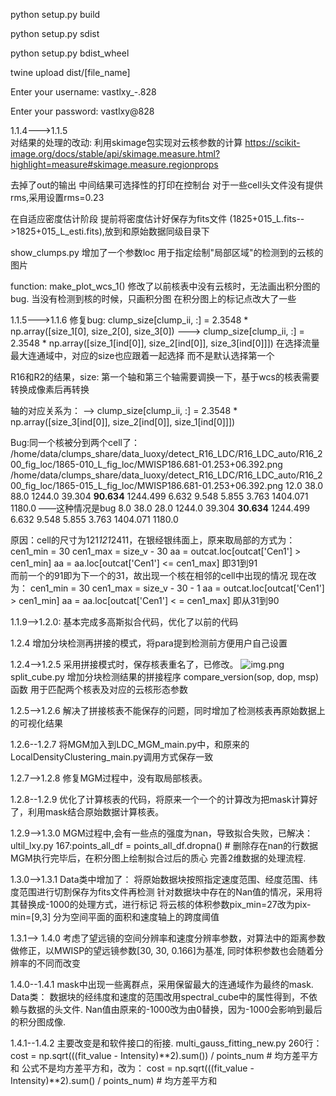 python setup.py build

python setup.py sdist

python setup.py bdist_wheel

twine upload dist/[file_name]

Enter your username: vastlxy_-.828

Enter your password: vastlxy@828


1.1.4--->1.1.5  
对结果的处理的改动:
利用skimage包实现对云核参数的计算
https://scikit-image.org/docs/stable/api/skimage.measure.html?highlight=measure#skimage.measure.regionprops

去掉了out的输出
中间结果可选择性的打印在控制台
对于一些cell头文件没有提供rms,采用设置rms=0.23

在自适应密度估计阶段 提前将密度估计好保存为fits文件
(1825+015_L.fits-->1825+015_L_esti.fits),放到和原始数据同级目录下

show_clumps.py 增加了一个参数loc
用于指定绘制"局部区域"的检测到的云核的图片

function: make_plot_wcs_1()
修改了以前核表中没有云核时，无法画出积分图的bug. 当没有检测到核的时候，只画积分图
在积分图上的标记点改大了一些


1.1.5--->1.1.6
修复bug:
clump_size[clump_ii, :] = 2.3548 * np.array([size_1[0], size_2[0], size_3[0])
  --->  clump_size[clump_ii, :] = 2.3548 * np.array([size_1[ind[0]], size_2[ind[0]], size_3[ind[0]]])
在选择流量最大连通域中，对应的size也应跟着一起选择 而不是默认选择第一个

R16和R2的结果，size: 第一个轴和第三个轴需要调换一下，基于wcs的核表需要转换成像素后再转换

轴的对应关系为：
-->  clump_size[clump_ii, :] = 2.3548 * np.array([size_3[ind[0]], size_2[ind[0]], size_1[ind[0]]])

Bug:同一个核被分到两个cell了：
/home/data/clumps_share/data_luoxy/detect_R16_LDC/R16_LDC_auto/R16_200_fig_loc/1865-010_L_fig_loc/MWISP186.681-01.253+06.392.png
/home/data/clumps_share/data_luoxy/detect_R16_LDC/R16_LDC_auto/R16_200_fig_loc/1865-015_L_fig_loc/MWISP186.681-01.253+06.392.png
 12.0	38.0	88.0	1244.0	39.304	**90.634**	1244.499	6.632	9.548	5.855	3.763	1404.071	1180.0  ——这种情况是bug
 8.0	38.0	28.0	1244.0	39.304	**30.634**	1244.499	6.632	9.548	5.855	3.763	1404.071	1180.0
 
 原因：cell的尺寸为121*121*2411，在银经银纬面上，原来取局部的方式为：
        cen1_min = 30
        cen1_max = size_v - 30
        aa = outcat.loc[outcat['Cen1'] > cen1_min]
        aa = aa.loc[outcat['Cen1'] <= cen1_max]
        即31到91     
 而前一个的91即为下一个的31，故出现一个核在相邻的cell中出现的情况
 现在改为：
        cen1_min = 30
        cen1_max = size_v - 30 - 1
        aa = outcat.loc[outcat['Cen1'] > cen1_min]
        aa = aa.loc[outcat['Cen1'] < = cen1_max]
        即从31到90 
 

1.1.9-->1.2.0:
基本完成多高斯拟合代码，优化了以前的代码

1.2.4
增加分块检测再拼接的模式，将para提到检测前方便用户自己设置

1.2.4-->1.2.5
采用拼接模式时，保存核表重名了，已修改。
![img.png](pic/img.png)
split_cube.py 增加分块检测结果的拼接程序
compare_version(sop, dop, msp)函数 用于匹配两个核表及对应的云核形态参数

1.2.5-->1.2.6
解决了拼接核表不能保存的问题，同时增加了检测核表再原始数据上的可视化结果

1.2.6--1.2.7
将MGM加入到LDC_MGM_main.py中，和原来的LocalDensityClustering_main.py调用方式保存一致

1.2.7-->1.2.8
修复MGM过程中，没有取局部核表。

1.2.8--1.2.9
优化了计算核表的代码，将原来一个一个的计算改为把mask计算好了，利用mask结合原始数据计算核表。

1.2.9-->1.3.0
MGM过程中,会有一些点的强度为nan，导致拟合失败，已解决：
ultil_lxy.py 167:points_all_df = points_all_df.dropna()   # 删除存在nan的行数据
MGM执行完毕后，在积分图上绘制拟合过后的质心
完善2维数据的处理流程.

1.3.0-->1.3.1
Data类中增加了：
    将原始数据块按照指定速度范围、经度范围、纬度范围进行切割保存为fits文件再检测
    针对数据块中存在的Nan值的情况，采用将其替换成-1000的处理方式，进行标记
    将云核的体积参数pix_min=27改为pix-min=[9,3]  分为空间平面的面积和速度轴上的跨度阈值

1.3.1--> 1.4.0
    考虑了望远镜的空间分辨率和速度分辨率参数，对算法中的距离参数做修正，以MWISP的望远镜参数[30, 30, 0.166]为基准, 同时体积参数也会随着分辨率的不同而改变

1.4.0--1.4.1
    mask中出现一些离群点，采用保留最大的连通域作为最终的mask. 
    Data类：
        数据块的经纬度和速度的范围改用spectral_cube中的属性得到，不依赖与数据的头文件.
        Nan值由原来的-1000改为由0替换，因为-1000会影响到最后的积分图成像.

1.4.1--1.4.2
    主要改变是和软件接口的衔接.
    multi_gauss_fitting_new.py 260行：
    cost = np.sqrt(((fit_value - Intensity)**2).sum()) / points_num   # 均方差平方和
    公式不是均方差平方和，改为：
    cost = np.sqrt(((fit_value - Intensity)**2).sum() / points_num)   # 均方差平方和

